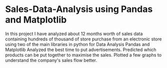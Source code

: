 # Sales-Data-Analysis using Pandas and Matplotlib
In this project I have analyzed about 12 months worth of sales data containing hundreds of thousand of store purchase from an electronic store using two of the main libraries in python for Data Analysis Pandas and Matplotlib
Analyzed the best time to put advertisements.
Predicted which products can be put together to maximise the sales.
Plotted a few graphs to understand the company's sales flow better.
